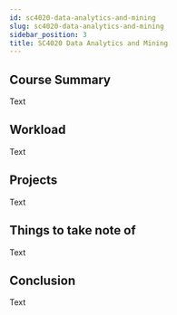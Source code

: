 ```yaml
---
id: sc4020-data-analytics-and-mining
slug: sc4020-data-analytics-and-mining
sidebar_position: 3
title: SC4020 Data Analytics and Mining
---
```


## Course Summary

Text

## Workload

Text

## Projects

Text

## Things to take note of

Text

## Conclusion

Text
